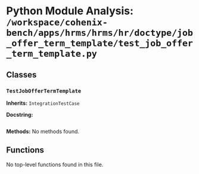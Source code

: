 # Python Module Analysis: `/workspace/cohenix-bench/apps/hrms/hrms/hr/doctype/job_offer_term_template/test_job_offer_term_template.py`

## Classes

### `TestJobOfferTermTemplate`
**Inherits:** `IntegrationTestCase`


**Docstring:**
```

```

**Methods:**
No methods found.




## Functions

No top-level functions found in this file.
